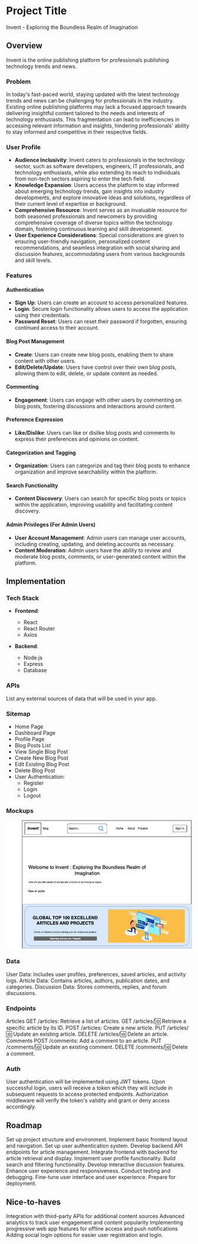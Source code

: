 # Project Title
Invent - Exploring the Boundless Realm of Imagination

## Overview
Invent is the online publishing platform for professionals publishing technology trends and news. 

### Problem
In today's fast-paced world, staying updated with the latest technology trends and news can be challenging for professionals in the industry. Existing online publishing platforms may lack a focused approach towards delivering insightful content tailored to the needs and interests of technology enthusiasts. This fragmentation can lead to inefficiencies in accessing relevant information and insights, hindering professionals' ability to stay informed and competitive in their respective fields.

### User Profile
- **Audience Inclusivity**: Invent caters to professionals in the technology sector, such as software developers, engineers, IT professionals, and technology enthusiasts, while also extending its reach to individuals from non-tech sectors aspiring to enter the tech field.
- **Knowledge Expansion**: Users access the platform to stay informed about emerging technology trends, gain insights into industry developments, and explore innovative ideas and solutions, regardless of their current level of expertise or background.
- **Comprehensive Resource**: Invent serves as an invaluable resource for both seasoned professionals and newcomers by providing comprehensive coverage of diverse topics within the technology domain, fostering continuous learning and skill development.
- **User Experience Considerations**: Special considerations are given to ensuring user-friendly navigation, personalized content recommendations, and seamless integration with social sharing and discussion features, accommodating users from various backgrounds and skill levels.

### Features

#### Authentication
- **Sign Up**: Users can create an account to access personalized features.
- **Login**: Secure login functionality allows users to access the application using their credentials.
- **Password Reset**: Users can reset their password if forgotten, ensuring continued access to their account.

#### Blog Post Management
- **Create**: Users can create new blog posts, enabling them to share content with other users.
- **Edit/Delete/Update**: Users have control over their own blog posts, allowing them to edit, delete, or update content as needed.

#### Commenting
- **Engagement**: Users can engage with other users by commenting on blog posts, fostering discussions and interactions around content.

#### Preference Expression
- **Like/Dislike**: Users can like or dislike blog posts and comments to express their preferences and opinions on content.

#### Categorization and Tagging
- **Organization**: Users can categorize and tag their blog posts to enhance organization and improve searchability within the platform.

#### Search Functionality
- **Content Discovery**: Users can search for specific blog posts or topics within the application, improving usability and facilitating content discovery.

#### Admin Privileges (For Admin Users)
- **User Account Management**: Admin users can manage user accounts, including creating, updating, and deleting accounts as necessary.
- **Content Moderation**: Admin users have the ability to review and moderate blog posts, comments, or user-generated content within the platform.

## Implementation

### Tech Stack

- **Frontend**:
  - React
  - React Router
  - Axios

- **Backend**:
  - Node.js
  - Express
  - Database

### APIs

List any external sources of data that will be used in your app.

### Sitemap

- Home Page
- Dashboard Page
- Profile Page
- Blog Posts List
- View Single Blog Post
- Create New Blog Post
- Edit Existing Blog Post
- Delete Blog Post
- User Authentication:
  - Register
  - Login
  - Logout

### Mockups

![Home Pgae](https://github.com/TejalAGunjal/Capstone-Project---InventBlog/blob/main/MockUps/HomePage.jpeg)


### Data

User Data: Includes user profiles, preferences, saved articles, and activity logs.
Article Data: Contains articles, authors, publication dates, and categories.
Discussion Data: Stores comments, replies, and forum discussions.

### Endpoints

Articles
GET /articles: Retrieve a list of articles.
GET /articles/:id: Retrieve a specific article by its ID.
POST /articles: Create a new article.
PUT /articles/:id: Update an existing article.
DELETE /articles/:id: Delete an article.
Comments
POST /comments: Add a comment to an article.
PUT /comments/:id: Update an existing comment.
DELETE /comments/:id: Delete a comment.

### Auth

User authentication will be implemented using JWT tokens. Upon successful login, users will receive a token which they will include in subsequent requests to access protected endpoints. Authorization middleware will verify the token's validity and grant or deny access accordingly.

## Roadmap

Set up project structure and environment.
Implement basic frontend layout and navigation.
Set up user authentication system.
Develop backend API endpoints for article management.
Integrate frontend with backend for article retrieval and display.
Implement user profile functionality.
Build search and filtering functionality.
Develop interactive discussion features.
Enhance user experience and responsiveness.
Conduct testing and debugging.
Fine-tune user interface and user experience.
Prepare for deployment.

## Nice-to-haves

Integration with third-party APIs for additional content sources
Advanced analytics to track user engagement and content popularity
Implementing progressive web app features for offline access and push notifications
Adding social login options for easier user registration and login.
